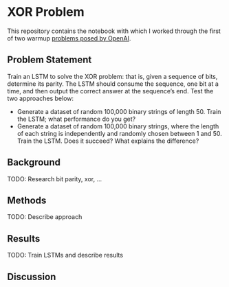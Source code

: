 # XOR Problem

This repository contains the notebook with which I worked through the first of two warmup [problems posed by OpenAI](https://blog.openai.com/requests-for-research-2/).

## Problem Statement

Train an LSTM to solve the XOR problem: that is, given a sequence of bits, determine its parity. The LSTM should consume the sequence, one bit at a time, and then output the correct answer at the sequence’s end. Test the two approaches below:

* Generate a dataset of random 100,000 binary strings of length 50. Train the LSTM; what performance do you get?
* Generate a dataset of random 100,000 binary strings, where the length of each string is independently and randomly chosen between 1 and 50. Train the LSTM. Does it succeed? What explains the difference?

## Background

TODO: Research bit parity, xor, ...

## Methods

TODO: Describe approach

## Results

TODO: Train LSTMs and describe results

## Discussion